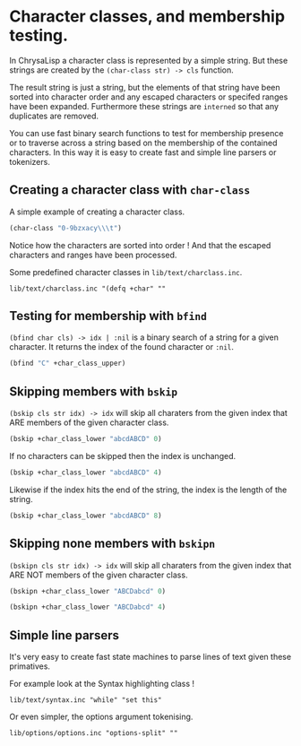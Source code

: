 # Character classes, and membership testing.

In ChrysaLisp a character class is represented by a simple string. But these
strings are created by the `(char-class str) -> cls` function.

The result string is just a string, but the elements of that string have been
sorted into character order and any escaped characters or specifed ranges have
been expanded. Furthermore these strings are `interned` so that any duplicates
are removed.

You can use fast binary search functions to test for membership presence or to
traverse across a string based on the membership of the contained characters.
In this way it is easy to create fast and simple line parsers or tokenizers.

## Creating a character class with `char-class`

A simple example of creating a character class.

```lisp
(char-class "0-9bzxacy\\\t")
```

Notice how the characters are sorted into order ! And that the escaped
characters and ranges have been processed.

Some predefined character classes in `lib/text/charclass.inc`.

```file
lib/text/charclass.inc "(defq +char" ""
```

## Testing for membership with `bfind`

`(bfind char cls) -> idx | :nil` is a binary search of a string for a given
character. It returns the index of the found character or `:nil`.

```lisp
(bfind "C" +char_class_upper)
```

## Skipping members with `bskip`

`(bskip cls str idx) -> idx` will skip all charaters from the given index that
ARE members of the given character class.

```lisp
(bskip +char_class_lower "abcdABCD" 0)
```

If no characters can be skipped then the index is unchanged.

```lisp
(bskip +char_class_lower "abcdABCD" 4)
```

Likewise if the index hits the end of the string, the index is the length of
the string.

```lisp
(bskip +char_class_lower "abcdABCD" 8)
```

## Skipping none members with `bskipn`

`(bskipn cls str idx) -> idx` will skip all charaters from the given index that
ARE NOT members of the given character class.

```lisp
(bskipn +char_class_lower "ABCDabcd" 0)
```

```lisp
(bskipn +char_class_lower "ABCDabcd" 4)
```

## Simple line parsers

It's very easy to create fast state machines to parse lines of text given these
primatives.

For example look at the Syntax highlighting class !

```file
lib/text/syntax.inc "while" "set this"
```

Or even simpler, the options argument tokenising.

```file
lib/options/options.inc "options-split" ""
```
